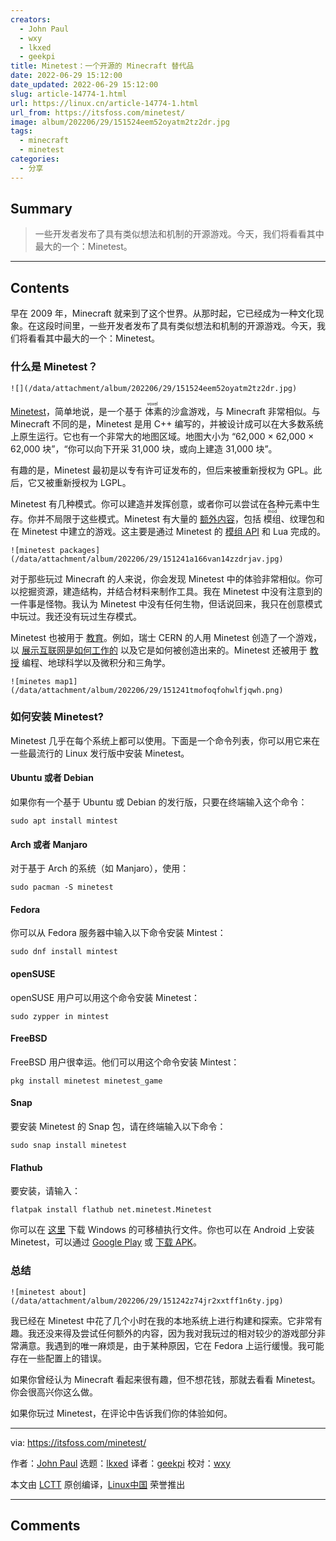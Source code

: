 ```yaml
---
creators:
  - John Paul
  - wxy
  - lkxed
  - geekpi
title: Minetest：一个开源的 Minecraft 替代品
date: 2022-06-29 15:12:00
date_updated: 2022-06-29 15:12:00
slug: article-14774-1.html
url: https://linux.cn/article-14774-1.html
url_from: https://itsfoss.com/minetest/
image: album/202206/29/151524eem52oyatm2tz2dr.jpg
tags:
  - minecraft
  - minetest
categories:
  - 分享
---
```


## Summary

> 一些开发者发布了具有类似想法和机制的开源游戏。今天，我们将看看其中最大的一个：Minetest。

***

<!-- more -->

## Contents

早在 2009 年，Minecraft 就来到了这个世界。从那时起，它已经成为一种文化现象。在这段时间里，一些开发者发布了具有类似想法和机制的开源游戏。今天，我们将看看其中最大的一个：Minetest。

### 什么是 Minetest？

`![](/data/attachment/album/202206/29/151524eem52oyatm2tz2dr.jpg)`

[Minetest](https://www.minetest.net/)，简单地说，是一个基于<ruby> 体素 <rt>  voxel </rt></ruby>的沙盒游戏，与 Minecraft 非常相似。与 Minecraft 不同的是，Minetest 是用 C++ 编写的，并被设计成可以在大多数系统上原生运行。它也有一个非常大的地图区域。地图大小为 “62,000 × 62,000 × 62,000 块”，“你可以向下开采 31,000 块，或向上建造 31,000 块”。

有趣的是，Minetest 最初是以专有许可证发布的，但后来被重新授权为 GPL。此后，它又被重新授权为 LGPL。

Minetest 有几种模式。你可以建造并发挥创意，或者你可以尝试在各种元素中生存。你并不局限于这些模式。Minetest 有大量的 [额外内容](https://content.minetest.net/)，包括 <ruby> 模组 <rt>  mod </rt></ruby>、纹理包和在 Minetest 中建立的游戏。这主要是通过 Minetest 的 [模组 API](https://dev.minetest.net/Modding_Intro) 和 Lua 完成的。

`![minetest packages](/data/attachment/album/202206/29/151241a166van14zzdrjav.jpg)`

对于那些玩过 Minecraft 的人来说，你会发现 Minetest 中的体验非常相似。你可以挖掘资源，建造结构，并结合材料来制作工具。我在 Minetest 中没有注意到的一件事是怪物。我认为 Minetest 中没有任何生物，但话说回来，我只在创意模式中玩过。我还没有玩过生存模式。

Minetest 也被用于 [教育](https://www.minetest.net/education/)。例如，瑞士 CERN 的人用 Minetest 创造了一个游戏，以 [展示互联网是如何工作的](https://forum.minetest.net/viewtopic.php?t=22871) 以及它是如何被创造出来的。Minetest 还被用于 [教授](https://en.wikipedia.org/wiki/Minetest#Usage_in_education) 编程、地球科学以及微积分和三角学。

`![minetes map1](/data/attachment/album/202206/29/151241tmofoqfohwlfjqwh.png)`

### 如何安装 Minetest?

Minetest 几乎在每个系统上都可以使用。下面是一个命令列表，你可以用它来在一些最流行的 Linux 发行版中安装 Minetest。

#### Ubuntu 或者 Debian

如果你有一个基于 Ubuntu 或 Debian 的发行版，只要在终端输入这个命令：

```shell
sudo apt install mintest
```

#### Arch 或者 Manjaro

对于基于 Arch 的系统（如 Manjaro），使用：

```shell
sudo pacman -S minetest
```

#### Fedora

你可以从 Fedora 服务器中输入以下命令安装 Mintest：

```shell
sudo dnf install mintest
```

#### openSUSE

openSUSE 用户可以用这个命令安装 Minetest：

```shell
sudo zypper in mintest
```

#### FreeBSD

FreeBSD 用户很幸运。他们可以用这个命令安装 Mintest：

```shell
pkg install minetest minetest_game
```

#### Snap

要安装 Minetest 的 Snap 包，请在终端输入以下命令：

```shell
sudo snap install minetest
```

#### Flathub

要安装，请输入：

```shell
flatpak install flathub net.minetest.Minetest
```

你可以在 [这里](https://www.minetest.net/downloads/) 下载 Windows 的可移植执行文件。你也可以在 Android 上安装 Minetest，可以通过 [Google Play](https://play.google.com/store/apps/details?id=net.minetest.minetest&utm_source=website&pcampaignid=MKT-Other-global-all-co-prtnr-py-PartBadge-Mar2515-1) 或 [下载 APK](https://github.com/minetest/minetest/releases/download/5.5.0/app-armeabi-v7a-release.apk)。

### 总结

`![minetest about](/data/attachment/album/202206/29/151242z74jr2xxtff1n6ty.jpg)`

我已经在 Minetest 中花了几个小时在我的本地系统上进行构建和探索。它非常有趣。我还没来得及尝试任何额外的内容，因为我对我玩过的相对较少的游戏部分非常满意。我遇到的唯一麻烦是，由于某种原因，它在 Fedora 上运行缓慢。我可能存在一些配置上的错误。

如果你曾经认为 Minecraft 看起来很有趣，但不想花钱，那就去看看 Minetest。你会很高兴你这么做。

如果你玩过 Minetest，在评论中告诉我们你的体验如何。

---

via: <https://itsfoss.com/minetest/>

作者：[John Paul](https://itsfoss.com/author/john/) 选题：[lkxed](https://github.com/lkxed) 译者：[geekpi](https://github.com/geekpi) 校对：[wxy](https://github.com/wxy)

本文由 [LCTT](https://github.com/LCTT/TranslateProject) 原创编译，[Linux中国](https://linux.cn/) 荣誉推出

***

## Comments
